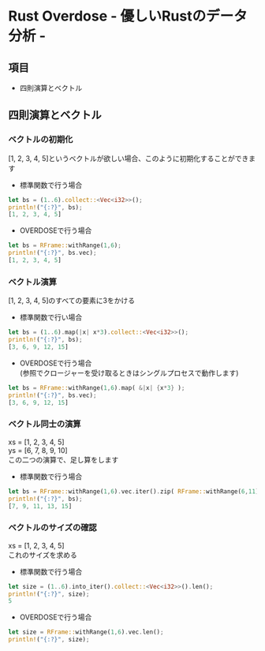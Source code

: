 # Rust Overdose - 優しいRustのデータ分析 -

## 項目
- 四則演算とベクトル

## 四則演算とベクトル
### ベクトルの初期化
[1, 2, 3, 4, 5]というベクトルが欲しい場合、このように初期化することができます  
- 標準関数で行う場合
```rust
let bs = (1..6).collect::<Vec<i32>>(); 
println!("{:?}", bs);
[1, 2, 3, 4, 5]
```
- OVERDOSEで行う場合
```rust
let bs = RFrame::withRange(1,6);
println!("{:?}", bs.vec);
[1, 2, 3, 4, 5]
```

### ベクトル演算
[1, 2, 3, 4, 5]のすべての要素に3をかける  
- 標準関数で行い場合
```rust
let bs = (1..6).map(|x| x*3).collect::<Vec<i32>>();  
println!("{:?}", bs); 
[3, 6, 9, 12, 15]
```
- OVERDOSEで行う場合   
(参照でクロージャーを受け取るときはシングルプロセスで動作します)
```rust
let bs = RFrame::withRange(1,6).map( &|x| {x*3} ); 
println!("{:?}", bs.vec); 
[3, 6, 9, 12, 15] 
```

### ベクトル同士の演算
xs = [1, 2, 3, 4, 5]  
ys = [6, 7, 8, 9, 10]  
この二つの演算で、足し算をします  
- 標準関数で行う場合
```rust
let bs = RFrame::withRange(1,6).vec.iter().zip( RFrame::withRange(6,11).vec.iter() ).map( |x| (x.0.clone()+x.1.clone()) ).collect::<Vec<i32>>(); 
println!("{:?}", bs);
[7, 9, 11, 13, 15]
```

### ベクトルのサイズの確認
xs = [1, 2, 3, 4, 5]  
これのサイズを求める
- 標準関数で行う場合
```rust
let size = (1..6).into_iter().collect::<Vec<i32>>().len();   
println!("{:?}", size);
5
```
- OVERDOSEで行う場合
```rust
let size = RFrame::withRange(1,6).vec.len(); 
println!("{:?}", size);
```
